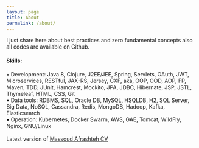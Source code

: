 ```yaml
---
layout: page
title: About
permalink: /about/
---
```


I just share here about best practices and zero fundamental concepts also all codes are available on Github.

#### Skills:
• Development: Java 8, Clojure, J2EE/JEE, Spring, Servlets, OAuth, JWT, Microservices,
RESTful, JAX-RS, Jersey, CXF, aka, OOP, OOD, AOP, FP, Maven, TDD, JUnit, Hamcrest,
Mockito, JPA, JDBC, Hibernate, JSP, JSTL, Thymeleaf, HTML, CSS, Git
<br>• Data tools: RDBMS, SQL, Oracle DB, MySQL, HSQLDB, H2, SQL Server, Big Data, NoSQL,
Cassandra, Redis, MongoDB, Hadoop, Kafka, Elasticsearch
<br>• Operation: Kubernetes, Docker Swarm, AWS, GAE, Tomcat, WildFly, Nginx, GNU/Linux
<br>
<br>Latest version of [Massoud Afrashteh CV][Massoud-Afrashteh-CV]
<br>



[Massoud-Afrashteh-CV]: http://code.massoudafrashteh.com/MassoudAfrashteh_CV.pdf